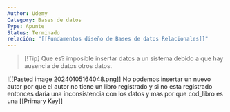 ```yaml
---
Author: Udemy
Category: Bases de datos
Type: Apunte
Status: Terminado
relación: "[[Fundamentos diseño de Bases de datos Relacionales]]"
---
```

>[!Tip] Que es?
>imposible insertar datos a un sistema debido a que hay ausencia de datos otros datos.

![[Pasted image 20240105164048.png]]
No podemos insertar un nuevo autor por que el autor no tiene un libro registrado y si no esta registrado entonces daría una inconsistencia con los datos y mas por que cod_libro es una [[Primary Key]]
 